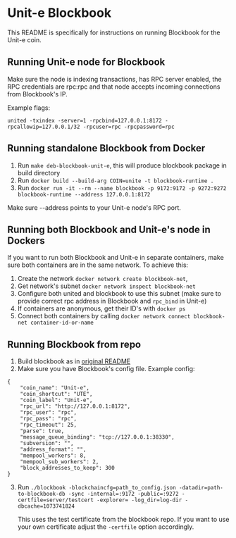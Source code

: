 # Unit-e Blockbook

This README is specifically for instructions on running Blockbook for the Unit-e coin.

## Running Unit-e node for Blockbook

Make sure the node is indexing transactions, has RPC server enabled, the RPC credentials are rpc:rpc and that node accepts incoming connections from Blockbook's IP.

Example flags:
```
united -txindex -server=1 -rpcbind=127.0.0.1:8172 -rpcallowip=127.0.0.1/32 -rpcuser=rpc -rpcpassword=rpc
```

## Running standalone Blockbook from Docker

1. Run `make deb-blockbook-unit-e`, this will produce blockbook package in build directory
2. Run `docker build --build-arg COIN=unite -t blockbook-runtime .`
3. Run `docker run -it --rm --name blockbook -p 9172:9172 -p 9272:9272 blockbook-runtime --address 127.0.0.1:8172`

Make sure --address points to your Unit-e node's RPC port.

## Running both Blockbook and Unit-e's node in Dockers

If you want to run both Blockbook and Unit-e in separate containers, make sure both containers are in the same network.
To achieve this:
1. Create the network `docker network create blockbook-net`,
2. Get network's subnet `docker network inspect blockbook-net`
3. Configure both united and blockbook to use this subnet (make sure to provide correct rpc address in Blockbook and `rpc_bind` in Unit-e)
4. If containers are anonymous, get their ID's with `docker ps`
5. Connect both containers by calling `docker network connect blockbook-net container-id-or-name`


## Running Blockbook from repo

1. Build blockbook as in [original README](README.md)
2. Make sure you have Blockbook's config file. Example config:
```
{
    "coin_name": "Unit-e",
    "coin_shortcut": "UTE",
    "coin_label": "Unit-e",
    "rpc_url": "http://127.0.0.1:8172",
    "rpc_user": "rpc",
    "rpc_pass": "rpc",
    "rpc_timeout": 25,
    "parse": true,
    "message_queue_binding": "tcp://127.0.0.1:38330",
    "subversion": "",
    "address_format": "",
    "mempool_workers": 8,
    "mempool_sub_workers": 2,
    "block_addresses_to_keep": 300
}
```
3. Run `./blockbook -blockchaincfg=path_to_config.json
   -datadir=path-to-blockbook-db -sync -internal=:9172 -public=:9272
   -certfile=server/testcert -explorer= -log_dir=log-dir -dbcache=1073741824`

   This uses the test certificate from the blockbook repo. If you want to use
   your own certificate adjust the `-certfile` option accordingly.
